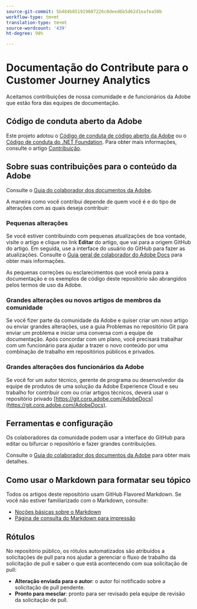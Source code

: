 ```yaml
---
source-git-commit: 5b484b851919607226c0deed6b5d62d1eafea50b
workflow-type: tm+mt
translation-type: tm+mt
source-wordcount: '439'
ht-degree: 98%

---
```

# Documentação do Contribute para o Customer Journey Analytics

Aceitamos contribuições de nossa comunidade e de funcionários da Adobe que estão fora das equipes de documentação.

## Código de conduta aberto da Adobe

Este projeto adotou o [Código de conduta de código aberto da Adobe](code-of-conduct.md) ou o [Código de conduta do .NET Foundation](https://dotnetfoundation.org/code-of-conduct). Para obter mais informações, consulte o artigo [Contribuição](contributing.md).

## Sobre suas contribuições para o conteúdo da Adobe

Consulte o [Guia do colaborador dos documentos da Adobe](https://docs.adobe.com/content/help/en/contributor/contributor-guide/introduction.html).

A maneira como você contribui depende de quem você é e do tipo de alterações com as quais deseja contribuir:

### Pequenas alterações 

Se você estiver contribuindo com pequenas atualizações de boa vontade, visite o artigo e clique no link **Editar** do artigo, que vai para a origem GitHub do artigo. Em seguida, use a interface do usuário do GitHub para fazer as atualizações. Consulte o [Guia geral de colaborador do Adobe Docs](https://docs.adobe.com/content/help/en/contributor/contributor-guide/introduction.html) para obter mais informações.

As pequenas correções ou esclarecimentos que você envia para a documentação e os exemplos de código deste repositório são abrangidos pelos termos de uso da Adobe.

### Grandes alterações ou novos artigos de membros da comunidade

Se você fizer parte da comunidade da Adobe e quiser criar um novo artigo ou enviar grandes alterações, use a guia Problemas no repositório Git para enviar um problema e iniciar uma conversa com a equipe de documentação. Após concordar com um plano, você precisará trabalhar com um funcionário para ajudar a trazer o novo conteúdo por uma combinação de trabalho em repositórios públicos e privados.

<!--
If you submit a pull request with significant changes to documentation and code examples, you'll see a message in the pull request asking you to submit an online contribution license agreement (CLA). We need you to complete the online form before we can review your pull request.
-->

### Grandes alterações dos funcionários da Adobe

Se você for um autor técnico, gerente de programa ou desenvolvedor da equipe de produtos de uma solução da Adobe Experience Cloud e seu trabalho for contribuir com ou criar artigos técnicos, deverá usar o repositório privado [https://git.corp.adobe.com/AdobeDocs](https://git.corp.adobe.com/AdobeDocs). <!--Employees from other parts of the Adobe world should use the public repo for minor updates.-->

## Ferramentas e configuração

Os colaboradores da comunidade podem usar a interface do GitHub para editar ou bifurcar o repositório e fazer grandes contribuições.

Consulte o [Guia do colaborador dos documentos da Adobe](https://docs.adobe.com/content/help/en/contributor/contributor-guide/introduction.html) para obter mais detalhes.

## Como usar o Markdown para formatar seu tópico

Todos os artigos deste repositório usam GitHub Flavored Markdown. Se você não estiver familiarizado com o Markdown, consulte:

* [Noções básicas sobre o Markdown](https://help.github.com/articles/markdown-basics/)
* [Página de consulta do Markdown para impressão](https://guides.github.com/pdfs/markdown-cheatsheet-online.pdf)

## Rótulos

No repositório público, os rótulos automatizados são atribuídos a solicitações de pull para nos ajudar a gerenciar o fluxo de trabalho da solicitação de pull e saber o que está acontecendo com sua solicitação de pull:

* **Alteração enviada para o autor**: o autor foi notificado sobre a solicitação de pull pendente.
* **Pronto para mesclar**: pronto para ser revisado pela equipe de revisão da solicitação de pull.
